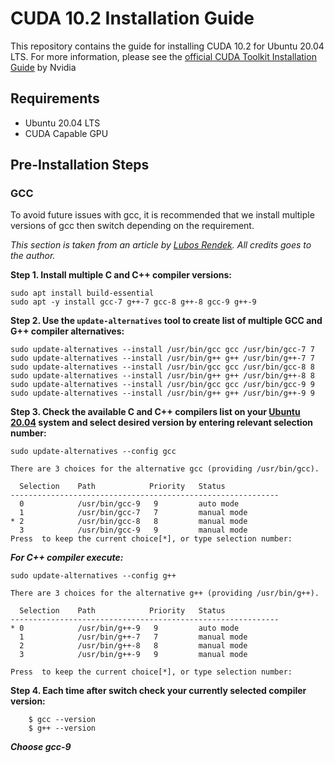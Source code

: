 # CUDA 10.2 Installation Guide

This repository contains the guide for installing CUDA 10.2 for Ubuntu 20.04 LTS. 
For more information, please see the [official CUDA Toolkit Installation Guide](https://docs.nvidia.com/cuda/cuda-installation-guide-linux/index.html#system-requirements) by Nvidia

## Requirements

 - Ubuntu 20.04 LTS
 - CUDA Capable GPU

## Pre-Installation Steps

### GCC
To avoid future issues with gcc, it is recommended that we install multiple versions of gcc then switch depending on the requirement. 

*This section is taken from an article by [Lubos Rendek](https://linuxconfig.org/how-to-switch-between-multiple-gcc-and-g-compiler-versions-on-ubuntu-20-04-lts-focal-fossa). All credits goes to the author.* 


**Step 1. Install multiple C and C++ compiler versions:**

    sudo apt install build-essential
    sudo apt -y install gcc-7 g++-7 gcc-8 g++-8 gcc-9 g++-9

**Step 2. Use the `update-alternatives` tool to create list of multiple GCC and G++ compiler alternatives:**


    sudo update-alternatives --install /usr/bin/gcc gcc /usr/bin/gcc-7 7
    sudo update-alternatives --install /usr/bin/g++ g++ /usr/bin/g++-7 7
    sudo update-alternatives --install /usr/bin/gcc gcc /usr/bin/gcc-8 8
    sudo update-alternatives --install /usr/bin/g++ g++ /usr/bin/g++-8 8
    sudo update-alternatives --install /usr/bin/gcc gcc /usr/bin/gcc-9 9
    sudo update-alternatives --install /usr/bin/g++ g++ /usr/bin/g++-9 9
    
   **Step 3. Check the available C and C++ compilers list on your [Ubuntu 20.04](https://linuxconfig.org/ubuntu-20-04-guide) system and select desired version by entering relevant selection number:**
   
	sudo update-alternatives --config gcc

	There are 3 choices for the alternative gcc (providing /usr/bin/gcc).

	  Selection    Path            Priority   Status
	------------------------------------------------------------
	  0            /usr/bin/gcc-9   9         auto mode
	  1            /usr/bin/gcc-7   7         manual mode
	* 2            /usr/bin/gcc-8   8         manual mode
	  3            /usr/bin/gcc-9   9         manual mode
	Press  to keep the current choice[*], or type selection number:
	
   ***For C++ compiler execute:***

	sudo update-alternatives --config g++
	
	There are 3 choices for the alternative g++ (providing /usr/bin/g++).

	  Selection    Path            Priority   Status
	------------------------------------------------------------
	* 0            /usr/bin/g++-9   9         auto mode
	  1            /usr/bin/g++-7   7         manual mode
	  2            /usr/bin/g++-8   8         manual mode
	  3            /usr/bin/g++-9   9         manual mode

	Press  to keep the current choice[*], or type selection number:

**Step 4. Each time after switch check your currently selected compiler version:**

	    $ gcc --version
	    $ g++ --version

***Choose gcc-9***
